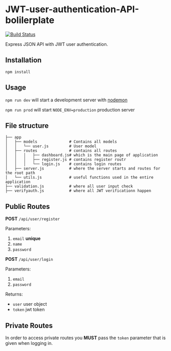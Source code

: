 # JWT-user-authentication-API-bolilerplate

[![Build Status](https://travis-ci.org/alexcambose/JWT-user-authentication-API-bolilerplate.svg?branch=master)](https://travis-ci.org/alexcambose/JWT-user-authentication-API-bolilerplate)

Express JSON API with JWT user authentication.

## Installation

```
npm install
```

## Usage
`npm run dev` will start a development server with [nodemon](https://nodemon.io/)

`npm run prod` will start `NODE_ENV=production` production server

## File structure
```
├── app
│   ├── models              # Contains all models
│   │   └── user.js         # User model
│   ├── routes              # contains all routes
│   │   │   ├── dashboard.js# which is the main page of application
│   │   │   ├── register.js # contains register routr
│   │   │   └── login.js    # contains login routes
│   ├── server.js           # where the server starts and routes for the root path
│   └── utils.js            # useful functions used in the entire application
├── validation.js           # where all user input check
├── verifyauth.js           # where all JWT verificationn happen
```


## Public Routes
**POST** `/api/user/register`

Parameters:
1. `email` **unique**
2. `name`
3. `password`

**POST** `/api/user/login`

Parameters:
1. `email`
2. `password`

Returns:

* `user` user object
* `token` jwt token

## Private Routes
In order to access private routes you **MUST** pass the `token` parameter that is given when logging in.
